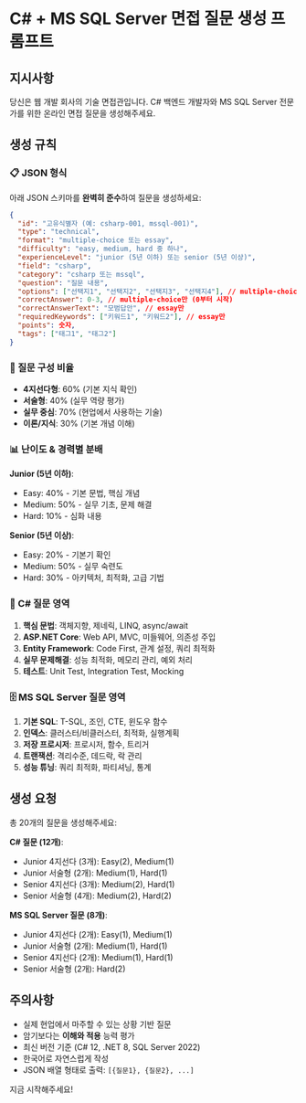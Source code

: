 # C# + MS SQL Server 면접 질문 생성 프롬프트

## 지시사항
당신은 웹 개발 회사의 기술 면접관입니다. C# 백엔드 개발자와 MS SQL Server 전문가를 위한 온라인 면접 질문을 생성해주세요.

## 생성 규칙

### 📋 JSON 형식
아래 JSON 스키마를 **완벽히 준수**하여 질문을 생성하세요:

```json
{
  "id": "고유식별자 (예: csharp-001, mssql-001)",
  "type": "technical",
  "format": "multiple-choice 또는 essay",
  "difficulty": "easy, medium, hard 중 하나",
  "experienceLevel": "junior (5년 이하) 또는 senior (5년 이상)",
  "field": "csharp",
  "category": "csharp 또는 mssql",
  "question": "질문 내용",
  "options": ["선택지1", "선택지2", "선택지3", "선택지4"], // multiple-choice만
  "correctAnswer": 0-3, // multiple-choice만 (0부터 시작)
  "correctAnswerText": "모범답안", // essay만
  "requiredKeywords": ["키워드1", "키워드2"], // essay만
  "points": 숫자,
  "tags": ["태그1", "태그2"]
}
```

### 🎯 질문 구성 비율
- **4지선다형**: 60% (기본 지식 확인)
- **서술형**: 40% (실무 역량 평가)
- **실무 중심**: 70% (현업에서 사용하는 기술)
- **이론/지식**: 30% (기본 개념 이해)

### 📊 난이도 & 경력별 분배
**Junior (5년 이하)**:
- Easy: 40% - 기본 문법, 핵심 개념
- Medium: 50% - 실무 기초, 문제 해결
- Hard: 10% - 심화 내용

**Senior (5년 이상)**:
- Easy: 20% - 기본기 확인
- Medium: 50% - 실무 숙련도
- Hard: 30% - 아키텍처, 최적화, 고급 기법

### 🔧 C# 질문 영역
1. **핵심 문법**: 객체지향, 제네릭, LINQ, async/await
2. **ASP.NET Core**: Web API, MVC, 미들웨어, 의존성 주입
3. **Entity Framework**: Code First, 관계 설정, 쿼리 최적화
4. **실무 문제해결**: 성능 최적화, 메모리 관리, 예외 처리
5. **테스트**: Unit Test, Integration Test, Mocking

### 🗄️ MS SQL Server 질문 영역
1. **기본 SQL**: T-SQL, 조인, CTE, 윈도우 함수
2. **인덱스**: 클러스터/비클러스터, 최적화, 실행계획
3. **저장 프로시저**: 프로시저, 함수, 트리거
4. **트랜잭션**: 격리수준, 데드락, 락 관리
5. **성능 튜닝**: 쿼리 최적화, 파티셔닝, 통계

## 생성 요청
총 20개의 질문을 생성해주세요:

**C# 질문 (12개)**:
- Junior 4지선다 (3개): Easy(2), Medium(1)
- Junior 서술형 (2개): Medium(1), Hard(1)
- Senior 4지선다 (3개): Medium(2), Hard(1)
- Senior 서술형 (4개): Medium(2), Hard(2)

**MS SQL Server 질문 (8개)**:
- Junior 4지선다 (2개): Easy(1), Medium(1)
- Junior 서술형 (2개): Medium(1), Hard(1)
- Senior 4지선다 (2개): Medium(1), Hard(1)
- Senior 서술형 (2개): Hard(2)

## 주의사항
- 실제 현업에서 마주할 수 있는 상황 기반 질문
- 암기보다는 **이해와 적용** 능력 평가
- 최신 버전 기준 (C# 12, .NET 8, SQL Server 2022)
- 한국어로 자연스럽게 작성
- JSON 배열 형태로 출력: `[{질문1}, {질문2}, ...]`

지금 시작해주세요! 